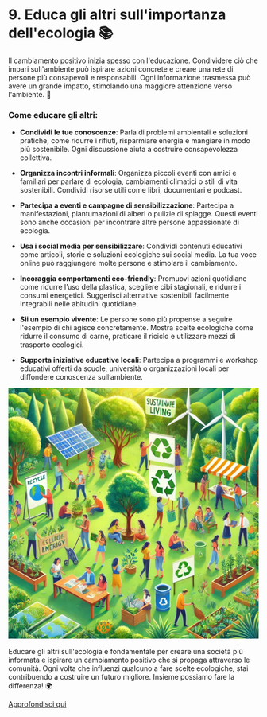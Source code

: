# 9. Educa gli altri sull'importanza dell'ecologia 📚

Il cambiamento positivo inizia spesso con l'educazione. Condividere ciò che impari sull'ambiente può ispirare azioni concrete e creare una rete di persone più consapevoli e responsabili. Ogni informazione trasmessa può avere un grande impatto, stimolando una maggiore attenzione verso l'ambiente. 🌱

### Come educare gli altri:

- **Condividi le tue conoscenze**: Parla di problemi ambientali e soluzioni pratiche, come ridurre i rifiuti, risparmiare energia e mangiare in modo più sostenibile. Ogni discussione aiuta a costruire consapevolezza collettiva.
  
- **Organizza incontri informali**: Organizza piccoli eventi con amici e familiari per parlare di ecologia, cambiamenti climatici o stili di vita sostenibili. Condividi risorse utili come libri, documentari e podcast.

- **Partecipa a eventi e campagne di sensibilizzazione**: Partecipa a manifestazioni, piantumazioni di alberi o pulizie di spiagge. Questi eventi sono anche occasioni per incontrare altre persone appassionate di ecologia.

- **Usa i social media per sensibilizzare**: Condividi contenuti educativi come articoli, storie e soluzioni ecologiche sui social media. La tua voce online può raggiungere molte persone e stimolare il cambiamento.

- **Incoraggia comportamenti eco-friendly**: Promuovi azioni quotidiane come ridurre l’uso della plastica, scegliere cibi stagionali, e ridurre i consumi energetici. Suggerisci alternative sostenibili facilmente integrabili nelle abitudini quotidiane.

- **Sii un esempio vivente**: Le persone sono più propense a seguire l'esempio di chi agisce concretamente. Mostra scelte ecologiche come ridurre il consumo di carne, praticare il riciclo e utilizzare mezzi di trasporto ecologici.

- **Supporta iniziative educative locali**: Partecipa a programmi e workshop educativi offerti da scuole, università o organizzazioni locali per diffondere conoscenza sull’ambiente.

![Educarsi](../images/step9/educarsi.webp)

Educare gli altri sull'ecologia è fondamentale per creare una società più informata e ispirare un cambiamento positivo che si propaga attraverso le comunità. Ogni volta che influenzi qualcuno a fare scelte ecologiche, stai contribuendo a costruire un futuro migliore. Insieme possiamo fare la differenza! 🌍

[Approfondisci qui](https://www.earthday.org/)
